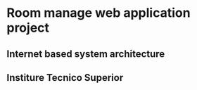 # Room manage web application project
## Internet based system architecture
## Institure Tecnico Superior
